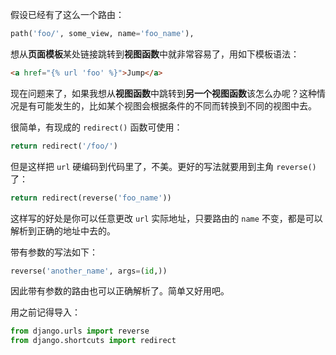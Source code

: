 假设已经有了这么一个路由：

```python
path('foo/', some_view, name='foo_name'),
```

想从**页面模板**某处链接跳转到**视图函数**中就非常容易了，用如下模板语法：

```html
<a href="{% url 'foo' %}">Jump</a>
```

现在问题来了，如果我想从**视图函数**中跳转到**另一个视图函数**该怎么办呢？这种情况是有可能发生的，比如某个视图会根据条件的不同而转换到不同的视图中去。

很简单，有现成的 `redirect()` 函数可使用：

```python
return redirect('/foo/')
```

但是这样把 `url` 硬编码到代码里了，不美。更好的写法就要用到主角 `reverse()` 了：

```python
return redirect(reverse('foo_name'))
```

这样写的好处是你可以任意更改 `url` 实际地址，只要路由的 `name` 不变，都是可以解析到正确的地址中去的。

带有参数的写法如下：

```python
reverse('another_name', args=(id,))
```

因此带有参数的路由也可以正确解析了。简单又好用吧。

用之前记得导入：

```python
from django.urls import reverse
from django.shortcuts import redirect
```

